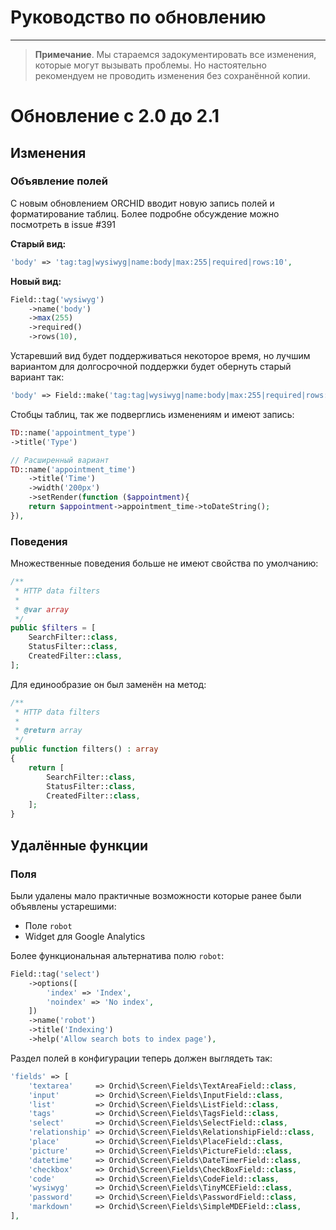 # Руководство по обновлению
----------


> **Примечание**. Мы стараемся задокументировать все изменения, которые могут вызывать проблемы. 
Но настоятельно рекомендуем не проводить изменения без сохранённой копии.


# Обновление с 2.0 до 2.1

## Изменения 

### Объявление полей

С новым обновлением ORCHID вводит новую запись полей и форматирование таблиц.
Более подробне обсуждение можно посмотреть в issue #391

**Старый вид:**
```php
'body' => 'tag:tag|wysiwyg|name:body|max:255|required|rows:10',
```

**Новый вид:**
```php
Field::tag('wysiwyg')
    ->name('body')
    ->max(255)
    ->required()
    ->rows(10),
```

Устаревший вид будет поддерживаться некоторое время, но лучшим вариантом для долгосрочной поддержки
будет обернуть старый вариант так:

```php
'body' => Field::make('tag:tag|wysiwyg|name:body|max:255|required|rows:10'),
```

Стобцы таблиц, так же подверглись изменениям и имеют запись:

```php
TD::name('appointment_type')
->title('Type')

// Расширенный вариант
TD::name('appointment_time')
    ->title('Time')
    ->width('200px')
    ->setRender(function ($appointment){
    return $appointment->appointment_time->toDateString();
}),
```


### Поведения

Множественные поведения больше не имеют свойства по умолчанию:

```php
/**
 * HTTP data filters
 *
 * @var array
 */
public $filters = [
    SearchFilter::class,
    StatusFilter::class,
    CreatedFilter::class,
];
```

Для единообразие он был заменён на метод:

```php
/**
 * HTTP data filters
 *
 * @return array
 */
public function filters() : array
{
    return [
        SearchFilter::class,
        StatusFilter::class,
        CreatedFilter::class,
    ];
}
```


## Удалённые функции

### Поля
Были удалены мало практичные возможности которые ранее были объявлены устарешими:
- Поле `robot`
- Widget для Google Analytics

Более функциональная альтернатива полю `robot`:

```php
Field::tag('select')
    ->options([
        'index' => 'Index',
        'noindex' => 'No index',
    ])
    ->name('robot')
    ->title('Indexing')
    ->help('Allow search bots to index page'),
```


Раздел полей в конфигурации теперь должен выглядеть так:

```php
'fields' => [
    'textarea'     => Orchid\Screen\Fields\TextAreaField::class,
    'input'        => Orchid\Screen\Fields\InputField::class,
    'list'         => Orchid\Screen\Fields\ListField::class,
    'tags'         => Orchid\Screen\Fields\TagsField::class,
    'select'       => Orchid\Screen\Fields\SelectField::class,
    'relationship' => Orchid\Screen\Fields\RelationshipField::class,
    'place'        => Orchid\Screen\Fields\PlaceField::class,
    'picture'      => Orchid\Screen\Fields\PictureField::class,
    'datetime'     => Orchid\Screen\Fields\DateTimerField::class,
    'checkbox'     => Orchid\Screen\Fields\CheckBoxField::class,
    'code'         => Orchid\Screen\Fields\CodeField::class,
    'wysiwyg'      => Orchid\Screen\Fields\TinyMCEField::class,
    'password'     => Orchid\Screen\Fields\PasswordField::class,
    'markdown'     => Orchid\Screen\Fields\SimpleMDEField::class,
],
```

